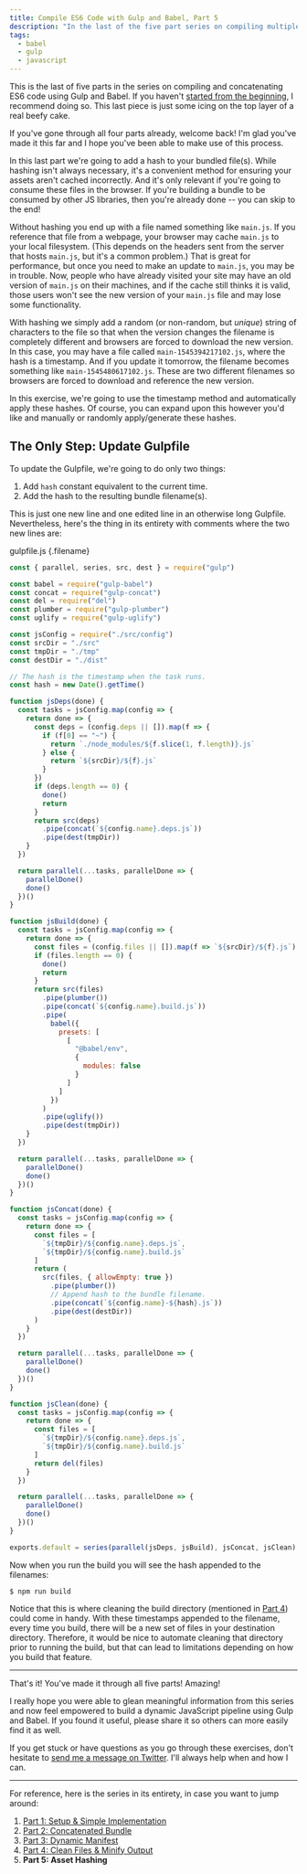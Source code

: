 ```yaml
---
title: Compile ES6 Code with Gulp and Babel, Part 5
description: "In the last of the five part series on compiling multiple ES6 files into a minified bundle, you will learn how to add an asset hash to your bundles."
tags:
  - babel
  - gulp
  - javascript
---
```


This is the last of five parts in the series on compiling and concatenating ES6 code using Gulp and Babel. If you haven't [started from the beginning](/compile-es6-code-gulp-babel-part-1.html), I recommend doing so. This last piece is just some icing on the top layer of a real beefy cake.

If you've gone through all four parts already, welcome back! I'm glad you've made it this far and I hope you've been able to make use of this process.

In this last part we're going to add a hash to your bundled file(s). While hashing isn't always necessary, it's a convenient method for ensuring your assets aren't cached incorrectly. And it's only relevant if you're going to consume these files in the browser. If you're building a bundle to be consumed by other JS libraries, then you're already done -- you can skip to the end!

Without hashing you end up with a file named something like `main.js`. If you reference that file from a webpage, your browser may cache `main.js` to your local filesystem. (This depends on the headers sent from the server that hosts `main.js`, but it's a common problem.) That is great for performance, but once you need to make an update to `main.js`, you may be in trouble. Now, people who have already visited your site may have an old version of `main.js` on their machines, and if the cache still thinks it is valid, those users won't see the new version of your `main.js` file and may lose some functionality.

With hashing we simply add a random (or non-random, but _unique_) string of characters to the file so that when the version changes the filename is completely different and browsers are forced to download the new version. In this case, you may have a file called `main-1545394217102.js`, where the hash is a timestamp. And if you update it tomorrow, the filename becomes something like `main-1545480617102.js`. These are two different filenames so browsers are forced to download and reference the new version.

In this exercise, we're going to use the timestamp method and automatically apply these hashes. Of course, you can expand upon this however you'd like and manually or randomly apply/generate these hashes.

## The Only Step: Update Gulpfile

To update the Gulpfile, we're going to do only two things:

1. Add `hash` constant equivalent to the current time.
2. Add the hash to the resulting bundle filename(s).

This is just one new line and one edited line in an otherwise long Gulpfile. Nevertheless, here's the thing in its entirety with comments where the two new lines are:

gulpfile.js {.filename}

```js
const { parallel, series, src, dest } = require("gulp")

const babel = require("gulp-babel")
const concat = require("gulp-concat")
const del = require("del")
const plumber = require("gulp-plumber")
const uglify = require("gulp-uglify")

const jsConfig = require("./src/config")
const srcDir = "./src"
const tmpDir = "./tmp"
const destDir = "./dist"

// The hash is the timestamp when the task runs.
const hash = new Date().getTime()

function jsDeps(done) {
  const tasks = jsConfig.map(config => {
    return done => {
      const deps = (config.deps || []).map(f => {
        if (f[0] == "~") {
          return `./node_modules/${f.slice(1, f.length)}.js`
        } else {
          return `${srcDir}/${f}.js`
        }
      })
      if (deps.length == 0) {
        done()
        return
      }
      return src(deps)
        .pipe(concat(`${config.name}.deps.js`))
        .pipe(dest(tmpDir))
    }
  })

  return parallel(...tasks, parallelDone => {
    parallelDone()
    done()
  })()
}

function jsBuild(done) {
  const tasks = jsConfig.map(config => {
    return done => {
      const files = (config.files || []).map(f => `${srcDir}/${f}.js`)
      if (files.length == 0) {
        done()
        return
      }
      return src(files)
        .pipe(plumber())
        .pipe(concat(`${config.name}.build.js`))
        .pipe(
          babel({
            presets: [
              [
                "@babel/env",
                {
                  modules: false
                }
              ]
            ]
          })
        )
        .pipe(uglify())
        .pipe(dest(tmpDir))
    }
  })

  return parallel(...tasks, parallelDone => {
    parallelDone()
    done()
  })()
}

function jsConcat(done) {
  const tasks = jsConfig.map(config => {
    return done => {
      const files = [
        `${tmpDir}/${config.name}.deps.js`,
        `${tmpDir}/${config.name}.build.js`
      ]
      return (
        src(files, { allowEmpty: true })
          .pipe(plumber())
          // Append hash to the bundle filename.
          .pipe(concat(`${config.name}-${hash}.js`))
          .pipe(dest(destDir))
      )
    }
  })

  return parallel(...tasks, parallelDone => {
    parallelDone()
    done()
  })()
}

function jsClean(done) {
  const tasks = jsConfig.map(config => {
    return done => {
      const files = [
        `${tmpDir}/${config.name}.deps.js`,
        `${tmpDir}/${config.name}.build.js`
      ]
      return del(files)
    }
  })

  return parallel(...tasks, parallelDone => {
    parallelDone()
    done()
  })()
}

exports.default = series(parallel(jsDeps, jsBuild), jsConcat, jsClean)
```

Now when you run the build you will see the hash appended to the filenames:

```
$ npm run build
```

Notice that this is where cleaning the build directory (mentioned in [Part 4](compile-es6-code-gulp-babel-part-4.html)) could come in handy. With these timestamps appended to the filename, every time you build, there will be a new set of files in your destination directory. Therefore, it would be nice to automate cleaning that directory prior to running the build, but that can lead to limitations depending on how you build that feature.

---

That's it! You've made it through all five parts! Amazing!

I really hope you were able to glean meaningful information from this series and now feel empowered to build a dynamic JavaScript pipeline using Gulp and Babel. If you found it useful, please share it so others can more easily find it as well.

If you get stuck or have questions as you go through these exercises, don't hesitate to [send me a message on Twitter](https://twitter.com/seancdavis29). I'll always help when and how I can.

---

For reference, here is the series in its entirety, in case you want to jump around:

1. [Part 1: Setup & Simple Implementation](/compile-es6-code-gulp-babel-part-1.html)
2. [Part 2: Concatenated Bundle](/compile-es6-code-gulp-babel-part-2.html)
3. [Part 3: Dynamic Manifest](/compile-es6-code-gulp-babel-part-3.html)
4. [Part 4: Clean Files & Minify Output](/compile-es6-code-gulp-babel-part-4.html)
5. **Part 5: Asset Hashing**
